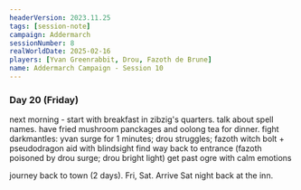 ```yaml
---
headerVersion: 2023.11.25
tags: [session-note]
campaign: Addermarch
sessionNumber: 8
realWorldDate: 2025-02-16
players: [Yvan Greenrabbit, Drou, Fazoth de Brune]
name: Addermarch Campaign - Session 10
---
```

### Day 20 (Friday)
next morning - start with breakfast in zibzig's quarters. talk about spell names. have fried mushroom panckages and oolong tea for dinner.
fight darkmantles: yvan surge for 1 minutes; drou struggles; fazoth witch bolt + pseudodragon aid with blindsight
find way back to entrance (fazoth poisoned by drou surge; drou bright light)
get past ogre with calm emotions


journey back to town (2 days). Fri, Sat. 
Arrive Sat night back at the inn. 

